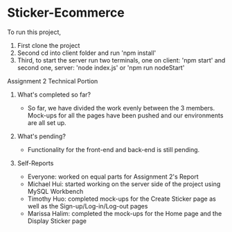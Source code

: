 # Sticker-Ecommerce

To run this project, 

1. First clone the project 
2. Second cd into client folder and run 'npm install' 
3. Third, to start the server run two terminals, one on client: 'npm start' and second one, server: 'node index.js' or 'npm run nodeStart'

Assignment 2 Technical Portion
1. What's completed so far?
    - So far, we have divided the work evenly between the 3 members. Mock-ups for all the pages have been pushed and our environments are all set up. 

2. What's pending?
    - Functionality for the front-end and back-end is still pending.

3. Self-Reports
    - Everyone: worked on equal parts for Assignment 2's Report
    - Michael Hui: started working on the server side of the project using MySQL Workbench
    - Timothy Huo: completed mock-ups for the Create Sticker page as well as the Sign-up/Log-in/Log-out pages
    - Marissa Halim: completed the mock-ups for the Home page and the Display Sticker page
